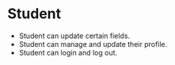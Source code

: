 
<h1>Student</h1>
<ul>
  <li>Student can update certain fields.</li>
  <li>Student can manage and update their profile.</li>
  <li>Student can login and log out.</li>
</ul>
